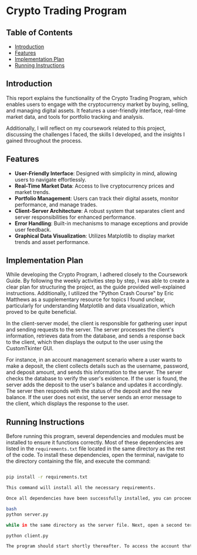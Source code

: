 # Crypto Trading Program

## Table of Contents
- [Introduction](#introduction)
- [Features](#features)
- [Implementation Plan](#implementation-plan)
- [Running Instructions](#running-instructions)

## Introduction
This report explains the functionality of the Crypto Trading Program, which enables users to engage with the cryptocurrency market by buying, selling, and managing digital assets. It features a user-friendly interface, real-time market data, and tools for portfolio tracking and analysis.

Additionally, I will reflect on my coursework related to this project, discussing the challenges I faced, the skills I developed, and the insights I gained throughout the process.

## Features
- **User-Friendly Interface**: Designed with simplicity in mind, allowing users to navigate effortlessly.
- **Real-Time Market Data**: Access to live cryptocurrency prices and market trends.
- **Portfolio Management**: Users can track their digital assets, monitor performance, and manage trades.
- **Client-Server Architecture**: A robust system that separates client and server responsibilities for enhanced performance.
- **Error Handling**: Built-in mechanisms to manage exceptions and provide user feedback.
- **Graphical Data Visualization**: Utilizes Matplotlib to display market trends and asset performance.

## Implementation Plan
While developing the Crypto Program, I adhered closely to the Coursework Guide. By following the weekly activities step by step, I was able to create a clear plan for structuring the project, as the guide provided well-explained instructions. Additionally, I utilized the "Python Crash Course" by Eric Matthews as a supplementary resource for topics I found unclear, particularly for understanding Matplotlib and data visualization, which proved to be quite beneficial.

In the client-server model, the client is responsible for gathering user input and sending requests to the server. The server processes the client's information, retrieves data from the database, and sends a response back to the client, which then displays the output to the user using the CustomTkinter GUI. 

For instance, in an account management scenario where a user wants to make a deposit, the client collects details such as the username, password, and deposit amount, and sends this information to the server. The server checks the database to verify the user's existence. If the user is found, the server adds the deposit to the user's balance and updates it accordingly. The server then responds with the status of the deposit and the new balance. If the user does not exist, the server sends an error message to the client, which displays the response to the user.

## Running Instructions
Before running this program, several dependencies and modules must be installed to ensure it functions correctly. Most of these dependencies are listed in the `requirements.txt` file located in the same directory as the rest of the code. To install these dependencies, open the terminal, navigate to the directory containing the file, and execute the command:

```bash

pip install -r requirements.txt

This command will install all the necessary requirements.

Once all dependencies have been successfully installed, you can proceed to run the server file from the command line. In the terminal, type:

bash
python server.py

while in the same directory as the server file. Next, open a second terminal in the same directory and enter:

python client.py

The program should start shortly thereafter. To access the account that was used during program development, you may go to the login page and use denzel and 12345 as the username and password respectively (without the quotes).
